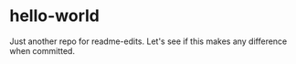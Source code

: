 # hello-world
Just another repo for readme-edits.
Let's see if this makes any difference when committed.
